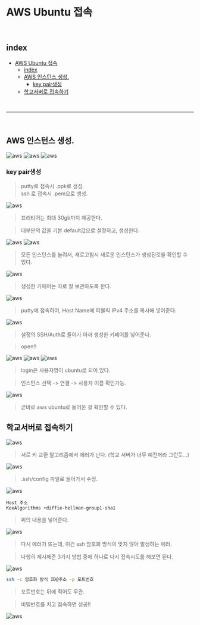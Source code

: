 # AWS Ubuntu 접속

<br>

## index

<!-- TOC -->

- [AWS Ubuntu 접속](#aws-ubuntu-접속)
  - [index](#index)
  - [AWS 인스턴스 생성.](#aws-인스턴스-생성)
    - [key pair생성](#key-pair생성)
  - [학교서버로 접속하기](#학교서버로-접속하기)

<!-- /TOC -->


<br>




---

<br>



## AWS 인스턴스 생성.

![aws](/Image/aws/1.PNG)
![aws](/Image/aws/2.PNG)
![aws](/Image/aws/3.PNG)
### key pair생성
> putty로 접속시 .ppk로 생성. <br>
> ssh 로 접속시 .pem으로 생성. 

![aws](/Image/aws/4.PNG)

> 프리티어는 최대 30gb까지 제공한다.

> 대부분의 값을 기본 default값으로 설정하고, 생성한다.

![aws](/Image/aws/5.PNG)
![aws](/Image/aws/6.PNG)

> 모든 인스턴스를 눌려서, 새로고침시 새로운 인스턴스가 생성된것을 확인할 수 있다.

![aws](/Image/aws/7.PNG)

> 생성한 키페어는 따로 잘 보관하도록 한다.

![aws](/Image/aws/8.PNG)

> putty에 접속하여, Host Name에 퍼블릭 IPv4 주소를 복사해 넣어준다.

![aws](/Image/aws/9.PNG)

> 설정의 SSH/Auth로 들어가 아까 생성한 키페어를 넣어준다.

> open!!

![aws](/Image/aws/10.PNG)
![aws](/Image/aws/11.PNG)
![aws](/Image/aws/12.PNG)

> login은 사용자명이 ubuntu로 되어 있다.

> 인스턴스 선택 -> 연결 -> 사용자 이름 확인가능.

![aws](/Image/aws/13.PNG)

> 곧바로 aws ubuntu로 들어온 걸 확인할 수 있다.

## 학교서버로 접속하기

![aws](/Image/aws/14.PNG)

> 서로 키 교환 알고리즘에서 에러가 난다. (학교 서버가 너무 예전꺼라 그런듯...)


![aws](/Image/aws/15.PNG)

> .ssh/config 파일로 들어가서 수정.


![aws](./Image/aws/16.PNG)

```vi
Host 주소
KexAlgorithms +diffie-hellman-group1-sha1
```
> 위의 내용을 넣어준다.

![aws](/Image/aws/17.PNG)

> 다시 에러가 뜨는데, 이건 ssh 암호화 방식이 맞지 않아 발생하는 에러.

> 다행히 제시해준 3가지 방법 중에 하나로 다시 접속시도를 해보면 된다.


![aws](./Image/aws/18.PNG)

```bash
ssh -c 암호화 방식 ID@주소 -p 포트번호
```
> 포트번호는 뒤에 적어도 무관.

> 비밀번호를 치고 접속하면 성공!!

![aws](/Image/aws/19.PNG)
























